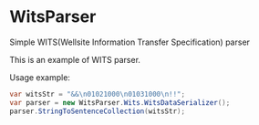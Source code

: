 # WitsParser
Simple WITS(Wellsite Information Transfer Specification) parser

This is an example of WITS parser.

Usage example:

```C#
var witsStr = "&&\n01021000\n01031000\n!!";
var parser = new WitsParser.Wits.WitsDataSerializer();
parser.StringToSentenceCollection(witsStr);
```
